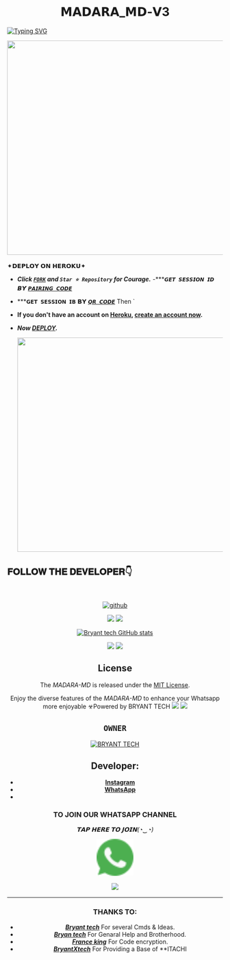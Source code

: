  <h1 align="center"> 𝗠𝗔𝗗𝗔𝗥𝗔_𝗠𝗗-𝗩3  </h1>
<a href="https://git.io/typing-svg"><img src="https://readme-typing-svg.demolab.com?font=Black+Ops+One&size=50&pause=1𝟬0&color=1BAFBAFF&center=true&width=1150&height=100&lines=𝗠𝗔𝗗𝗔𝗥𝗔_𝗠𝗗-𝗩𝟮;𝗠𝗨𝗟𝗧𝗜+𝗗𝗘𝗩𝗜𝗖𝗘+𝗕𝗢𝗧+𝗖𝗥𝗘𝗔𝗧𝗘𝗗+𝗕𝗬+𝗕𝗥𝗬𝗔𝗡𝗧+𝗧𝗘𝗖𝗛;✇+𝑊𝐴𝐾𝐸+𝑈𝑃+𝑇𝑂+𝑅𝐸𝐴𝐿𝐼𝑇𝑌+✇" alt="Typing SVG" /></a>
  </p>



<img src="https://telegra.ph/file/dd1bdc19a6c10459a1ff1.jpg" width="650" height="500"/>

✦𝗗𝗘𝗣𝗟𝗢𝗬 𝗢𝗡 𝗛𝗘𝗥𝗢𝗞𝗨✦
   - ***Click [`FORK`](.https://github.com/Elsa2090/Madara-mdv2/fork) and `Star ⭐ Repository` for Courage.***
     -***`𝙂𝙀𝙏 𝙎𝙀𝙎𝙎𝙄𝙊𝙉 𝙄𝘿` 𝘽𝙔 [`𝙋𝘼𝙄𝙍𝙄𝙉𝙂 𝘾𝙊𝘿𝙀`](https://madarabotmdv2-4b573e7e1d9a.herokuapp.com/)
   - ***`𝗚𝗘𝗧 𝗦𝗘𝗦𝗦𝗜𝗢𝗡 𝗜𝗕` 𝗕𝗬  [`𝙌𝙍 𝘾𝙊𝘿𝙀`](https://madarabotmdv2-4b573e7e1d9a.herokuapp.com/) Then `

    
   - **If you don't have an account on [Heroku](https://signup.heroku.com/), [create an account now](https://signup.heroku.com/).**
   - ***Now [DEPLOY](https://dashboard.heroku.com/new?template=https://github.com/Elsa2090/Madara-mdv2).***

     <img src="https://telegra.ph/file/0f931eb7db056315197bd.jpg" width="650" height="500"/>
## 𝐅𝐎𝐋𝐋𝐎𝐖 𝐓𝐇𝐄 𝐃𝐄𝐕𝐄𝐋𝐎𝐏𝐄𝐑👇

<br/> <div align="center">
[![github](https://github.com/github.png?size=150)](https://github.com/Elsa2090)

<a><img src='https://i.imgur.com/LyHic3i.gif'/></a>
<a><img src='https://i.imgur.com/LyHic3i.gif'/></a>
  
[![Bryant tech GitHub stats](https://github-readme-stats.vercel.app/api?username=Elsa2090&show_icons=true&theme=radical)](https://github.com/Elsa2090)

<a><img src='https://i.imgur.com/LyHic3i.gif'/></a>
<a><img src='https://i.imgur.com/LyHic3i.gif'/></a>

## License

The *MADARA-MD* is released under the [MIT License](https://opensource.org/licenses/MIT).

Enjoy the diverse features of the *MADARA-MD*  to enhance your Whatsapp more enjoyable
☣Powered by BRYANT TECH 
<a><img src='https://i.imgur.com/LyHic3i.gif'/></a>
<a><img src='https://i.imgur.com/LyHic3i.gif'/></a>

## `OWNER` 
<a href="https://github.com/Elsa2090"><img src="https://github.com/Elsa2090.png" width="250" height="250" alt="BRYANT TECH"/></a>

## Developer:

- [**Instagram**](https://instagram.com/Bryant_tech.1)
- [**WhatsApp**](https://wa.me/233530729233)
- 
### TO JOIN OUR WHATSAPP CHANNEL 

*𝗧𝗔𝗣 𝗛𝗘𝗥𝗘 𝗧𝗢 𝗝𝗢𝗜𝗡(◔‿◔)* <p align="centre">
  <a href="https://whatsapp.com/channel/0029VacpEdXIt5rqKLB9nC1L">
   <img align="centre" alt="SIEGRIN | Whastapp" width="86px" src="https://raw.githubusercontent.com/PikaBotz/My_Personal_Space/main/Images/AnyaBot_pics/Anya_v2/Whatsapp.svg" />

   
 <a><img src='https://i.imgur.com/LyHic3i.gif'/></a>

***
### THANKS TO:
- [***Bryant tech***](https://github.com/Elsa2090) For several Cmds & Ideas.
- [***Bryan tech***](https://github.com/Loverboy1) For Genaral Help and Brotherhood. 
- [***France king***](https://github.com/franceking1) For Code encryption. 
- [***BryantXtech***](https://github.com/BryantXtech) For Providing a Base of **ITACHI
